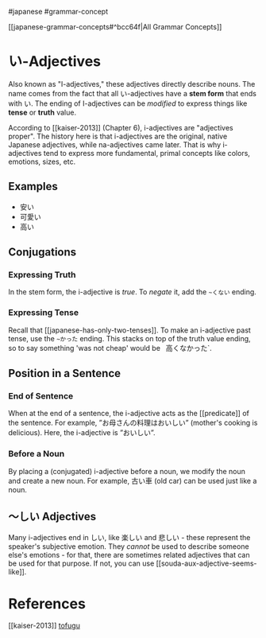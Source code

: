 #japanese #grammar-concept 

[[japanese-grammar-concepts#^bcc64f|All Grammar Concepts]]
# い-Adjectives
Also known as "I-adjectives," these adjectives directly describe nouns. The name comes from the fact that all い-adjectives have a **stem form** that ends with い. The ending of I-adjectives can be *modified* to express things like **tense** or **truth** value.

According to [[kaiser-2013]] (Chapter 6), i-adjectives are "adjectives proper". The history here is that i-adjectives are the original, native Japanese adjectives, while na-adjectives came later. That is why i-adjectives tend to express more fundamental, primal concepts like colors, emotions, sizes, etc.
## Examples
- 安い
- 可愛い
- 高い
## Conjugations
### Expressing Truth
In the stem form, the i-adjective is *true*. To *negate* it, add the `~くない` ending.
### Expressing Tense
Recall that [[japanese-has-only-two-tenses]]. To make an i-adjective past tense, use the `~かった` ending. This stacks on top of the truth value ending, so to say something 'was not cheap' would be `
`高くなかった`.
## Position in a Sentence
### End of Sentence
When at the end of a sentence, the i-adjective acts as the [[predicate]] of the sentence. For example, ”お母さんの料理はおいしい” (mother's cooking is delicious). Here, the i-adjective is ”おいしい”.
### Before a Noun
By placing a (conjugated) i-adjective before a noun, we modify the noun and create a new noun. For example, 古い車 (old car) can be used just like a noun.


## 〜しい Adjectives
Many i-adjectives end in しい, like 楽しい and 悲しい - these represent the speaker's subjective emotion. They *cannot* be used to describe someone else's emotions - for that, there are sometimes related adjectives that can be used for that purpose. If not, you can use [[souda-aux-adjective-seems-like]].
# References
[[kaiser-2013]]
[tofugu](https://www.tofugu.com/japanese-grammar/i-adjective/)

